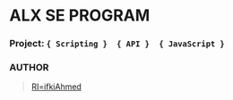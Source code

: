 # ALX SE PROGRAM
### Project: `` { Scripting }  { API }  { JavaScript } ``
### AUTHOR
> [RI=ifkiAhmed](https://github.com/RifkiAhmed)
